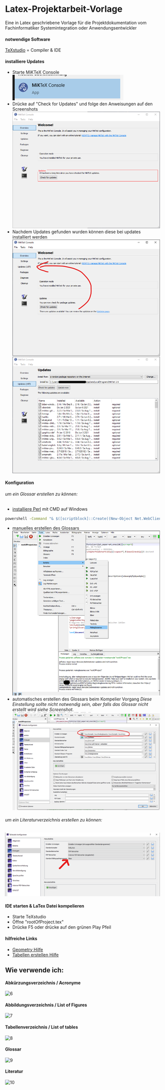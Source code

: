 # Latex-Projektarbeit-Vorlage
Eine in Latex geschriebene Vorlage für die Projektdokumentation vom Fachinformatiker Systemintegration oder Anwendungsentwickler

#### notwendige Software
[TeXstudio](https://www.texstudio.org/) = Compiler & IDE

#### installiere Updates
- Starte MiKTeX Console
![0](./0.png)
- Drücke auf "Check for Updates" und folge den Anweisungen auf den Screenshots
![1](./1.png)
- Nachdem Updates gefunden wurden können diese bei updates installiert werden
![2](./2.png)
![3](./3.png)

#### Konfiguration
###### um ein Glossar erstellen zu können:
- [installiere Perl](https://www.activestate.com/products/perl/downloads/) mit CMD auf Windows
```cmd
powershell -Command "& $([scriptblock]::Create((New-Object Net.WebClient).DownloadString('https://platform.activestate.com/dl/cli/w20598w01/install.ps1'))) -activate-default ActiveState/Perl-5.32"
```
- manuelles erstellen des Glossars
![4](./4.png)
- automatisches erstellen des Glossars beim Kompelier Vorgang
*Diese Einstellung sollte nicht notwendig sein, aber falls das Glossar nicht erstellt wird siehe Screenshot.*
![5](./5.png)

###### um ein Literaturverzeichnis erstellen zu können:
![11](./11.png)

#### IDE starten & LaTex Datei kompelieren
- Starte TeXstudio
- Öffne "rootOfProject.tex"
- Drücke F5 oder drücke auf den grünen Play Pfeil

#### hilfreiche Links
- [Geometry Hilfe](https://www.namsu.de/Extra/pakete/Geometry.html)
- [Tabellen erstellen Hilfe](https://www.tablesgenerator.com/)

## Wie verwende ich:
#### Abkürzungsverzeichnis / Acronyme
![6](./620%-20%acronym.png)
#### Abbildungsverzeichnis / List of Figures
![7](./720%-20%List20%of20%Figures.png)
#### Tabellenverzeichnis / List of tables
![8](./820%-20%List20%of20%tables.png)
#### Glossar
![9](./920%-20%Glossary.png)
#### Literatur
![10](./1020%-20%Literature.png)